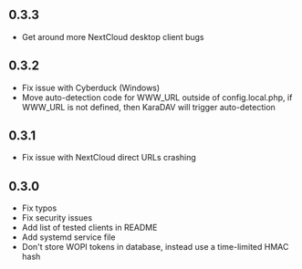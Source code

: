 ## 0.3.3

* Get around more NextCloud desktop client bugs

## 0.3.2

* Fix issue with Cyberduck (Windows)
* Move auto-detection code for WWW_URL outside of config.local.php, if WWW_URL is not defined, then KaraDAV will trigger auto-detection

## 0.3.1

* Fix issue with NextCloud direct URLs crashing

## 0.3.0

* Fix typos
* Fix security issues
* Add list of tested clients in README
* Add systemd service file
* Don't store WOPI tokens in database, instead use a time-limited HMAC hash
